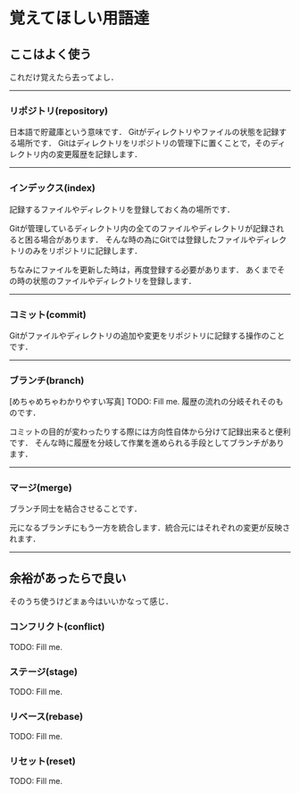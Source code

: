 # 覚えてほしい用語達

## ここはよく使う
これだけ覚えたら去ってよし．

---
### リポジトリ(repository)
日本語で貯蔵庫という意味です．
Gitがディレクトリやファイルの状態を記録する場所です．
Gitはディレクトリをリポジトリの管理下に置くことで，そのディレクトリ内の変更履歴を記録します．

---
### インデックス(index)
記録するファイルやディレクトリを登録しておく為の場所です．

Gitが管理しているディレクトリ内の全てのファイルやディレクトリが記録されると困る場合があります．
そんな時の為にGitでは登録したファイルやディレクトリのみをリポジトリに記録します．

ちなみにファイルを更新した時は，再度登録する必要があります．
あくまでその時の状態のファイルやディレクトリを登録します．

---
### コミット(commit)
Gitがファイルやディレクトリの追加や変更をリポジトリに記録する操作のことです．

---
### ブランチ(branch)
[めちゃめちゃわかりやすい写真]
TODO: Fill me.
履歴の流れの分岐それそのものです．

コミットの目的が変わったりする際には方向性自体から分けて記録出来ると便利です．
そんな時に履歴を分岐して作業を進められる手段としてブランチがあります．

---
### マージ(merge)
ブランチ同士を結合させることです．

元になるブランチにもう一方を統合します．統合元にはそれぞれの変更が反映されます．

---
## 余裕があったらで良い
そのうち使うけどまぁ今はいいかなって感じ．

### コンフリクト(conflict)
TODO: Fill me.
### ステージ(stage)
TODO: Fill me.
### リベース(rebase)
TODO: Fill me.
### リセット(reset)
TODO: Fill me.

